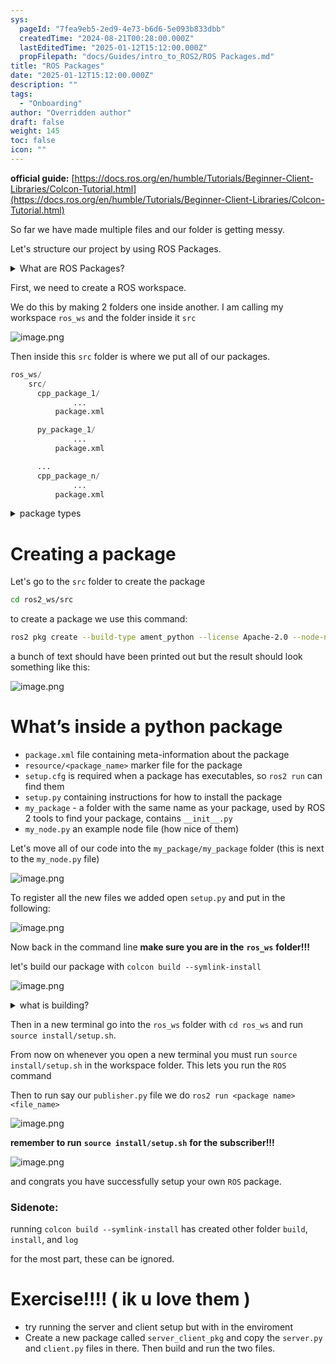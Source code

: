 ```yaml
---
sys:
  pageId: "7fea9eb5-2ed9-4e73-b6d6-5e093b833dbb"
  createdTime: "2024-08-21T00:28:00.000Z"
  lastEditedTime: "2025-01-12T15:12:00.000Z"
  propFilepath: "docs/Guides/intro_to_ROS2/ROS Packages.md"
title: "ROS Packages"
date: "2025-01-12T15:12:00.000Z"
description: ""
tags:
  - "Onboarding"
author: "Overridden author"
draft: false
weight: 145
toc: false
icon: ""
---
```


**official guide:** [https://docs.ros.org/en/humble/Tutorials/Beginner-Client-Libraries/Colcon-Tutorial.html](https://docs.ros.org/en/humble/Tutorials/Beginner-Client-Libraries/Colcon-Tutorial.html)

So far we have made multiple files and our folder is getting messy.

Let's structure our project by using ROS Packages.

<details>

<summary>What are ROS Packages?</summary>

ROS Packages are, as the name implies, packages of code that are highly sharable between ROS developers.

They consist of a folder, `package.xml` file, and source code

```python
      cpp_package_1/
		      ... imagine much code files here ..
          package.xml
```

</details>

First, we need to create a ROS workspace.

We do this by making 2 folders one inside another. I am calling my workspace `ros_ws` and the folder inside it `src`

![image.png](https://prod-files-secure.s3.us-west-2.amazonaws.com/d518164a-d88e-44d1-a4ee-3adb3bd8bce0/70706947-fd18-4537-a67b-e12946812d31/image.png?X-Amz-Algorithm=AWS4-HMAC-SHA256&X-Amz-Content-Sha256=UNSIGNED-PAYLOAD&X-Amz-Credential=ASIAZI2LB4665XCCTJMK%2F20250327%2Fus-west-2%2Fs3%2Faws4_request&X-Amz-Date=20250327T181132Z&X-Amz-Expires=3600&X-Amz-Security-Token=IQoJb3JpZ2luX2VjEOL%2F%2F%2F%2F%2F%2F%2F%2F%2F%2FwEaCXVzLXdlc3QtMiJHMEUCIQCqXkR60y1gjf0xNgBvSCG8RVVcjtFNobpR9qp%2Bul40FgIgIpkAiKDXbI%2BUyW5f8x7Iy88W%2Fa7tdlUfwzzwXSrnqa4q%2FwMISxAAGgw2Mzc0MjMxODM4MDUiDPKIw6D3l4raqwBjQircA5TyVsLfj9NTPD4EiFzjPObRMdSjtrYX0DTUWpmrwequzjGYjPSJVy3w0CHejSTKLSyOAw1zzr7zwVXufSAqHa9qQKhon0k57TE2BMWt1EOmp%2BjUCRJU1RcZ5eQBstw1OxK9g6HCM%2FHNDhVJ1LP8yfTwluID4ikDqeS0uam0KP7FDjJYNLfy%2BR571vAk3jA491rrQnp5%2BsvmkzIkYAAWrnWjF1Jds%2F%2BfwWf995frgfe71vNqpUN90hy0%2BuXOt8WGtD%2BsaAtyZ%2BRNHxBWP%2Bp2UBmVD6Pw1b2nVPUeiUoCSZwHuw0GdZq7qkO3T%2F%2F4Id3BUukSLcEwYttcbzlogCEclA498jsMf7ePnQwiQG3%2BShorW5b%2FeVXx3yX8xobr2y%2Bs6CpOeTWC03g7WqUOmVYTzHjVVwkyLM3pVR%2FFcdcrhIxd4HJ%2Ba6ZOv492N4k0jFBTgkdl3cnKD5N0jlxIn2iVX5as29yMPRk2507MpoeMXakcOpHheIwvOIsliUCH%2FR0cyXu35WI0drd07u2IOieF8PNvOjdeRiGrWJwoYze78rYtb196a%2FUKaBYJD3700S%2FRSqwwPYet2OrRbRT8XpygJBV2Ky%2FaXK%2FSfLhNM1fcNllUsL4Tft5b6Pv4stK0MKajlr8GOqUBZCoeV0muiDrZiOaXYwvNPeCYp9ZdXtPiUycgdrFfNbow2mb7k3XwwSX3eJLXKdQbwdPay8wDqOCoABg5ziuYV0y9QvsmMo86uAql08Hg%2Brd6hoOglH4oeW8UoVkI9pb7%2FRx81R4N3Hr3NAb8whufkBE4DnuI7hNdTPJiCygL14oL9Bh4UXrHL9wLm4HbSku%2BJveWguCKg9yojwcZeDyvz9cBMQ4s&X-Amz-Signature=dc577b99e97ab7f6e7ea30c36716c083a995bba6035cb8b9095c08b0de0f48c0&X-Amz-SignedHeaders=host&x-id=GetObject)

Then inside this `src` folder is where we put all of our packages.

```python
ros_ws/
    src/
      cpp_package_1/
		      ...
          package.xml

      py_package_1/
		      ...
          package.xml

      ...
      cpp_package_n/
		      ...
          package.xml

```

<details>

<summary>package types</summary>

packages can be either `C++` or python.

the intern file structure is different for each but for this guide we will stick to creating python packages

</details>

# Creating a package

Let's go to the `src` folder to create the package

```bash
cd ros2_ws/src
```

to create a package we use this command:

```bash
ros2 pkg create --build-type ament_python --license Apache-2.0 --node-name my_node my_package
```

a bunch of text should have been printed out but the result should look something like this:

![image.png](https://prod-files-secure.s3.us-west-2.amazonaws.com/d518164a-d88e-44d1-a4ee-3adb3bd8bce0/e6cf1e3f-8512-4a3e-b131-079f800bf3e8/image.png?X-Amz-Algorithm=AWS4-HMAC-SHA256&X-Amz-Content-Sha256=UNSIGNED-PAYLOAD&X-Amz-Credential=ASIAZI2LB4665XCCTJMK%2F20250327%2Fus-west-2%2Fs3%2Faws4_request&X-Amz-Date=20250327T181132Z&X-Amz-Expires=3600&X-Amz-Security-Token=IQoJb3JpZ2luX2VjEOL%2F%2F%2F%2F%2F%2F%2F%2F%2F%2FwEaCXVzLXdlc3QtMiJHMEUCIQCqXkR60y1gjf0xNgBvSCG8RVVcjtFNobpR9qp%2Bul40FgIgIpkAiKDXbI%2BUyW5f8x7Iy88W%2Fa7tdlUfwzzwXSrnqa4q%2FwMISxAAGgw2Mzc0MjMxODM4MDUiDPKIw6D3l4raqwBjQircA5TyVsLfj9NTPD4EiFzjPObRMdSjtrYX0DTUWpmrwequzjGYjPSJVy3w0CHejSTKLSyOAw1zzr7zwVXufSAqHa9qQKhon0k57TE2BMWt1EOmp%2BjUCRJU1RcZ5eQBstw1OxK9g6HCM%2FHNDhVJ1LP8yfTwluID4ikDqeS0uam0KP7FDjJYNLfy%2BR571vAk3jA491rrQnp5%2BsvmkzIkYAAWrnWjF1Jds%2F%2BfwWf995frgfe71vNqpUN90hy0%2BuXOt8WGtD%2BsaAtyZ%2BRNHxBWP%2Bp2UBmVD6Pw1b2nVPUeiUoCSZwHuw0GdZq7qkO3T%2F%2F4Id3BUukSLcEwYttcbzlogCEclA498jsMf7ePnQwiQG3%2BShorW5b%2FeVXx3yX8xobr2y%2Bs6CpOeTWC03g7WqUOmVYTzHjVVwkyLM3pVR%2FFcdcrhIxd4HJ%2Ba6ZOv492N4k0jFBTgkdl3cnKD5N0jlxIn2iVX5as29yMPRk2507MpoeMXakcOpHheIwvOIsliUCH%2FR0cyXu35WI0drd07u2IOieF8PNvOjdeRiGrWJwoYze78rYtb196a%2FUKaBYJD3700S%2FRSqwwPYet2OrRbRT8XpygJBV2Ky%2FaXK%2FSfLhNM1fcNllUsL4Tft5b6Pv4stK0MKajlr8GOqUBZCoeV0muiDrZiOaXYwvNPeCYp9ZdXtPiUycgdrFfNbow2mb7k3XwwSX3eJLXKdQbwdPay8wDqOCoABg5ziuYV0y9QvsmMo86uAql08Hg%2Brd6hoOglH4oeW8UoVkI9pb7%2FRx81R4N3Hr3NAb8whufkBE4DnuI7hNdTPJiCygL14oL9Bh4UXrHL9wLm4HbSku%2BJveWguCKg9yojwcZeDyvz9cBMQ4s&X-Amz-Signature=39b23ea42fa779e87c728ad4f6b077270c66825aa85e5ddd114ff4167cec30e1&X-Amz-SignedHeaders=host&x-id=GetObject)

# What’s inside a python package

- `package.xml` file containing meta-information about the package
- `resource/<package_name>` marker file for the package
- `setup.cfg` is required when a package has executables, so `ros2 run` can find them
- `setup.py` containing instructions for how to install the package
- `my_package` - a folder with the same name as your package, used by ROS 2 tools to find your package, contains `__init__.py`
- `my_node.py` an example node file (how nice of them)

Let's move all of our code into the `my_package/my_package` folder (this is next to the `my_node.py` file)

![image.png](https://prod-files-secure.s3.us-west-2.amazonaws.com/d518164a-d88e-44d1-a4ee-3adb3bd8bce0/9ce58f11-0da9-4d3e-b86d-506a9685d378/image.png?X-Amz-Algorithm=AWS4-HMAC-SHA256&X-Amz-Content-Sha256=UNSIGNED-PAYLOAD&X-Amz-Credential=ASIAZI2LB4665XCCTJMK%2F20250327%2Fus-west-2%2Fs3%2Faws4_request&X-Amz-Date=20250327T181132Z&X-Amz-Expires=3600&X-Amz-Security-Token=IQoJb3JpZ2luX2VjEOL%2F%2F%2F%2F%2F%2F%2F%2F%2F%2FwEaCXVzLXdlc3QtMiJHMEUCIQCqXkR60y1gjf0xNgBvSCG8RVVcjtFNobpR9qp%2Bul40FgIgIpkAiKDXbI%2BUyW5f8x7Iy88W%2Fa7tdlUfwzzwXSrnqa4q%2FwMISxAAGgw2Mzc0MjMxODM4MDUiDPKIw6D3l4raqwBjQircA5TyVsLfj9NTPD4EiFzjPObRMdSjtrYX0DTUWpmrwequzjGYjPSJVy3w0CHejSTKLSyOAw1zzr7zwVXufSAqHa9qQKhon0k57TE2BMWt1EOmp%2BjUCRJU1RcZ5eQBstw1OxK9g6HCM%2FHNDhVJ1LP8yfTwluID4ikDqeS0uam0KP7FDjJYNLfy%2BR571vAk3jA491rrQnp5%2BsvmkzIkYAAWrnWjF1Jds%2F%2BfwWf995frgfe71vNqpUN90hy0%2BuXOt8WGtD%2BsaAtyZ%2BRNHxBWP%2Bp2UBmVD6Pw1b2nVPUeiUoCSZwHuw0GdZq7qkO3T%2F%2F4Id3BUukSLcEwYttcbzlogCEclA498jsMf7ePnQwiQG3%2BShorW5b%2FeVXx3yX8xobr2y%2Bs6CpOeTWC03g7WqUOmVYTzHjVVwkyLM3pVR%2FFcdcrhIxd4HJ%2Ba6ZOv492N4k0jFBTgkdl3cnKD5N0jlxIn2iVX5as29yMPRk2507MpoeMXakcOpHheIwvOIsliUCH%2FR0cyXu35WI0drd07u2IOieF8PNvOjdeRiGrWJwoYze78rYtb196a%2FUKaBYJD3700S%2FRSqwwPYet2OrRbRT8XpygJBV2Ky%2FaXK%2FSfLhNM1fcNllUsL4Tft5b6Pv4stK0MKajlr8GOqUBZCoeV0muiDrZiOaXYwvNPeCYp9ZdXtPiUycgdrFfNbow2mb7k3XwwSX3eJLXKdQbwdPay8wDqOCoABg5ziuYV0y9QvsmMo86uAql08Hg%2Brd6hoOglH4oeW8UoVkI9pb7%2FRx81R4N3Hr3NAb8whufkBE4DnuI7hNdTPJiCygL14oL9Bh4UXrHL9wLm4HbSku%2BJveWguCKg9yojwcZeDyvz9cBMQ4s&X-Amz-Signature=ff8b15e5d6680e6d28f3e890b2e8418ace94e6779752b645d31e368049435c67&X-Amz-SignedHeaders=host&x-id=GetObject)

To register all the new files we added open `setup.py` and put in the following:

![image.png](https://prod-files-secure.s3.us-west-2.amazonaws.com/d518164a-d88e-44d1-a4ee-3adb3bd8bce0/1cd7c262-4cae-4496-9d75-c178537d24a2/image.png?X-Amz-Algorithm=AWS4-HMAC-SHA256&X-Amz-Content-Sha256=UNSIGNED-PAYLOAD&X-Amz-Credential=ASIAZI2LB4665XCCTJMK%2F20250327%2Fus-west-2%2Fs3%2Faws4_request&X-Amz-Date=20250327T181132Z&X-Amz-Expires=3600&X-Amz-Security-Token=IQoJb3JpZ2luX2VjEOL%2F%2F%2F%2F%2F%2F%2F%2F%2F%2FwEaCXVzLXdlc3QtMiJHMEUCIQCqXkR60y1gjf0xNgBvSCG8RVVcjtFNobpR9qp%2Bul40FgIgIpkAiKDXbI%2BUyW5f8x7Iy88W%2Fa7tdlUfwzzwXSrnqa4q%2FwMISxAAGgw2Mzc0MjMxODM4MDUiDPKIw6D3l4raqwBjQircA5TyVsLfj9NTPD4EiFzjPObRMdSjtrYX0DTUWpmrwequzjGYjPSJVy3w0CHejSTKLSyOAw1zzr7zwVXufSAqHa9qQKhon0k57TE2BMWt1EOmp%2BjUCRJU1RcZ5eQBstw1OxK9g6HCM%2FHNDhVJ1LP8yfTwluID4ikDqeS0uam0KP7FDjJYNLfy%2BR571vAk3jA491rrQnp5%2BsvmkzIkYAAWrnWjF1Jds%2F%2BfwWf995frgfe71vNqpUN90hy0%2BuXOt8WGtD%2BsaAtyZ%2BRNHxBWP%2Bp2UBmVD6Pw1b2nVPUeiUoCSZwHuw0GdZq7qkO3T%2F%2F4Id3BUukSLcEwYttcbzlogCEclA498jsMf7ePnQwiQG3%2BShorW5b%2FeVXx3yX8xobr2y%2Bs6CpOeTWC03g7WqUOmVYTzHjVVwkyLM3pVR%2FFcdcrhIxd4HJ%2Ba6ZOv492N4k0jFBTgkdl3cnKD5N0jlxIn2iVX5as29yMPRk2507MpoeMXakcOpHheIwvOIsliUCH%2FR0cyXu35WI0drd07u2IOieF8PNvOjdeRiGrWJwoYze78rYtb196a%2FUKaBYJD3700S%2FRSqwwPYet2OrRbRT8XpygJBV2Ky%2FaXK%2FSfLhNM1fcNllUsL4Tft5b6Pv4stK0MKajlr8GOqUBZCoeV0muiDrZiOaXYwvNPeCYp9ZdXtPiUycgdrFfNbow2mb7k3XwwSX3eJLXKdQbwdPay8wDqOCoABg5ziuYV0y9QvsmMo86uAql08Hg%2Brd6hoOglH4oeW8UoVkI9pb7%2FRx81R4N3Hr3NAb8whufkBE4DnuI7hNdTPJiCygL14oL9Bh4UXrHL9wLm4HbSku%2BJveWguCKg9yojwcZeDyvz9cBMQ4s&X-Amz-Signature=ec5bb4de640713eab264c951be0031f0b6ef203aff3e8a672b6b9504660be478&X-Amz-SignedHeaders=host&x-id=GetObject)

Now back in the command line **make sure you are in the** **`ros_ws`** **folder!!!**

let's build our package with `colcon build --symlink-install`

![image.png](https://prod-files-secure.s3.us-west-2.amazonaws.com/d518164a-d88e-44d1-a4ee-3adb3bd8bce0/2f2a0d27-b173-48fd-b189-5f5c0ce65619/image.png?X-Amz-Algorithm=AWS4-HMAC-SHA256&X-Amz-Content-Sha256=UNSIGNED-PAYLOAD&X-Amz-Credential=ASIAZI2LB4665XCCTJMK%2F20250327%2Fus-west-2%2Fs3%2Faws4_request&X-Amz-Date=20250327T181132Z&X-Amz-Expires=3600&X-Amz-Security-Token=IQoJb3JpZ2luX2VjEOL%2F%2F%2F%2F%2F%2F%2F%2F%2F%2FwEaCXVzLXdlc3QtMiJHMEUCIQCqXkR60y1gjf0xNgBvSCG8RVVcjtFNobpR9qp%2Bul40FgIgIpkAiKDXbI%2BUyW5f8x7Iy88W%2Fa7tdlUfwzzwXSrnqa4q%2FwMISxAAGgw2Mzc0MjMxODM4MDUiDPKIw6D3l4raqwBjQircA5TyVsLfj9NTPD4EiFzjPObRMdSjtrYX0DTUWpmrwequzjGYjPSJVy3w0CHejSTKLSyOAw1zzr7zwVXufSAqHa9qQKhon0k57TE2BMWt1EOmp%2BjUCRJU1RcZ5eQBstw1OxK9g6HCM%2FHNDhVJ1LP8yfTwluID4ikDqeS0uam0KP7FDjJYNLfy%2BR571vAk3jA491rrQnp5%2BsvmkzIkYAAWrnWjF1Jds%2F%2BfwWf995frgfe71vNqpUN90hy0%2BuXOt8WGtD%2BsaAtyZ%2BRNHxBWP%2Bp2UBmVD6Pw1b2nVPUeiUoCSZwHuw0GdZq7qkO3T%2F%2F4Id3BUukSLcEwYttcbzlogCEclA498jsMf7ePnQwiQG3%2BShorW5b%2FeVXx3yX8xobr2y%2Bs6CpOeTWC03g7WqUOmVYTzHjVVwkyLM3pVR%2FFcdcrhIxd4HJ%2Ba6ZOv492N4k0jFBTgkdl3cnKD5N0jlxIn2iVX5as29yMPRk2507MpoeMXakcOpHheIwvOIsliUCH%2FR0cyXu35WI0drd07u2IOieF8PNvOjdeRiGrWJwoYze78rYtb196a%2FUKaBYJD3700S%2FRSqwwPYet2OrRbRT8XpygJBV2Ky%2FaXK%2FSfLhNM1fcNllUsL4Tft5b6Pv4stK0MKajlr8GOqUBZCoeV0muiDrZiOaXYwvNPeCYp9ZdXtPiUycgdrFfNbow2mb7k3XwwSX3eJLXKdQbwdPay8wDqOCoABg5ziuYV0y9QvsmMo86uAql08Hg%2Brd6hoOglH4oeW8UoVkI9pb7%2FRx81R4N3Hr3NAb8whufkBE4DnuI7hNdTPJiCygL14oL9Bh4UXrHL9wLm4HbSku%2BJveWguCKg9yojwcZeDyvz9cBMQ4s&X-Amz-Signature=bb9a638740aecd8ad20059612e7442f2cf6e54b832dc335399574979ba78c85b&X-Amz-SignedHeaders=host&x-id=GetObject)

<details>

<summary>what is building?</summary>

if you are a CS major at Rose-Hulman you will learn the answer to this in CSSE132

but TLDR; is it combines all the code files into one program that can be run easily 

</details>

Then in a new terminal go into the `ros_ws` folder with `cd ros_ws` and run `source install/setup.sh`. 

From now on whenever you open a new terminal you must run `source install/setup.sh` in the workspace folder. This lets you run the `ROS` command

Then to run say our `publisher.py` file we do `ros2 run <package name> <file_name>`

![image.png](https://prod-files-secure.s3.us-west-2.amazonaws.com/d518164a-d88e-44d1-a4ee-3adb3bd8bce0/4f4b1219-3a44-4632-aa0a-ce3471699f59/image.png?X-Amz-Algorithm=AWS4-HMAC-SHA256&X-Amz-Content-Sha256=UNSIGNED-PAYLOAD&X-Amz-Credential=ASIAZI2LB4665XCCTJMK%2F20250327%2Fus-west-2%2Fs3%2Faws4_request&X-Amz-Date=20250327T181132Z&X-Amz-Expires=3600&X-Amz-Security-Token=IQoJb3JpZ2luX2VjEOL%2F%2F%2F%2F%2F%2F%2F%2F%2F%2FwEaCXVzLXdlc3QtMiJHMEUCIQCqXkR60y1gjf0xNgBvSCG8RVVcjtFNobpR9qp%2Bul40FgIgIpkAiKDXbI%2BUyW5f8x7Iy88W%2Fa7tdlUfwzzwXSrnqa4q%2FwMISxAAGgw2Mzc0MjMxODM4MDUiDPKIw6D3l4raqwBjQircA5TyVsLfj9NTPD4EiFzjPObRMdSjtrYX0DTUWpmrwequzjGYjPSJVy3w0CHejSTKLSyOAw1zzr7zwVXufSAqHa9qQKhon0k57TE2BMWt1EOmp%2BjUCRJU1RcZ5eQBstw1OxK9g6HCM%2FHNDhVJ1LP8yfTwluID4ikDqeS0uam0KP7FDjJYNLfy%2BR571vAk3jA491rrQnp5%2BsvmkzIkYAAWrnWjF1Jds%2F%2BfwWf995frgfe71vNqpUN90hy0%2BuXOt8WGtD%2BsaAtyZ%2BRNHxBWP%2Bp2UBmVD6Pw1b2nVPUeiUoCSZwHuw0GdZq7qkO3T%2F%2F4Id3BUukSLcEwYttcbzlogCEclA498jsMf7ePnQwiQG3%2BShorW5b%2FeVXx3yX8xobr2y%2Bs6CpOeTWC03g7WqUOmVYTzHjVVwkyLM3pVR%2FFcdcrhIxd4HJ%2Ba6ZOv492N4k0jFBTgkdl3cnKD5N0jlxIn2iVX5as29yMPRk2507MpoeMXakcOpHheIwvOIsliUCH%2FR0cyXu35WI0drd07u2IOieF8PNvOjdeRiGrWJwoYze78rYtb196a%2FUKaBYJD3700S%2FRSqwwPYet2OrRbRT8XpygJBV2Ky%2FaXK%2FSfLhNM1fcNllUsL4Tft5b6Pv4stK0MKajlr8GOqUBZCoeV0muiDrZiOaXYwvNPeCYp9ZdXtPiUycgdrFfNbow2mb7k3XwwSX3eJLXKdQbwdPay8wDqOCoABg5ziuYV0y9QvsmMo86uAql08Hg%2Brd6hoOglH4oeW8UoVkI9pb7%2FRx81R4N3Hr3NAb8whufkBE4DnuI7hNdTPJiCygL14oL9Bh4UXrHL9wLm4HbSku%2BJveWguCKg9yojwcZeDyvz9cBMQ4s&X-Amz-Signature=b990512f0f9949e3150e4b8ab9dd8185f1ac1ecc32f4297dedd21e9fd6435594&X-Amz-SignedHeaders=host&x-id=GetObject)

**remember to run** **`source install/setup.sh`** **for the subscriber!!!**

![image.png](https://prod-files-secure.s3.us-west-2.amazonaws.com/d518164a-d88e-44d1-a4ee-3adb3bd8bce0/02121119-dad4-49ec-8356-c956108b4243/image.png?X-Amz-Algorithm=AWS4-HMAC-SHA256&X-Amz-Content-Sha256=UNSIGNED-PAYLOAD&X-Amz-Credential=ASIAZI2LB4665XCCTJMK%2F20250327%2Fus-west-2%2Fs3%2Faws4_request&X-Amz-Date=20250327T181132Z&X-Amz-Expires=3600&X-Amz-Security-Token=IQoJb3JpZ2luX2VjEOL%2F%2F%2F%2F%2F%2F%2F%2F%2F%2FwEaCXVzLXdlc3QtMiJHMEUCIQCqXkR60y1gjf0xNgBvSCG8RVVcjtFNobpR9qp%2Bul40FgIgIpkAiKDXbI%2BUyW5f8x7Iy88W%2Fa7tdlUfwzzwXSrnqa4q%2FwMISxAAGgw2Mzc0MjMxODM4MDUiDPKIw6D3l4raqwBjQircA5TyVsLfj9NTPD4EiFzjPObRMdSjtrYX0DTUWpmrwequzjGYjPSJVy3w0CHejSTKLSyOAw1zzr7zwVXufSAqHa9qQKhon0k57TE2BMWt1EOmp%2BjUCRJU1RcZ5eQBstw1OxK9g6HCM%2FHNDhVJ1LP8yfTwluID4ikDqeS0uam0KP7FDjJYNLfy%2BR571vAk3jA491rrQnp5%2BsvmkzIkYAAWrnWjF1Jds%2F%2BfwWf995frgfe71vNqpUN90hy0%2BuXOt8WGtD%2BsaAtyZ%2BRNHxBWP%2Bp2UBmVD6Pw1b2nVPUeiUoCSZwHuw0GdZq7qkO3T%2F%2F4Id3BUukSLcEwYttcbzlogCEclA498jsMf7ePnQwiQG3%2BShorW5b%2FeVXx3yX8xobr2y%2Bs6CpOeTWC03g7WqUOmVYTzHjVVwkyLM3pVR%2FFcdcrhIxd4HJ%2Ba6ZOv492N4k0jFBTgkdl3cnKD5N0jlxIn2iVX5as29yMPRk2507MpoeMXakcOpHheIwvOIsliUCH%2FR0cyXu35WI0drd07u2IOieF8PNvOjdeRiGrWJwoYze78rYtb196a%2FUKaBYJD3700S%2FRSqwwPYet2OrRbRT8XpygJBV2Ky%2FaXK%2FSfLhNM1fcNllUsL4Tft5b6Pv4stK0MKajlr8GOqUBZCoeV0muiDrZiOaXYwvNPeCYp9ZdXtPiUycgdrFfNbow2mb7k3XwwSX3eJLXKdQbwdPay8wDqOCoABg5ziuYV0y9QvsmMo86uAql08Hg%2Brd6hoOglH4oeW8UoVkI9pb7%2FRx81R4N3Hr3NAb8whufkBE4DnuI7hNdTPJiCygL14oL9Bh4UXrHL9wLm4HbSku%2BJveWguCKg9yojwcZeDyvz9cBMQ4s&X-Amz-Signature=530eae7add979c0bfb11173b1bb013af99e3688a286942c063c1b04369b76717&X-Amz-SignedHeaders=host&x-id=GetObject)

and congrats you have successfully setup your own `ROS` package.

### Sidenote:

running `colcon build --symlink-install` has created other folder `build`, `install`, and `log`

for the most part, these can be ignored.

# Exercise!!!! ( ik u love them )

- try running the server and client setup but with in the enviroment
- Create a new package called `server_client_pkg` and copy the `server.py` and `client.py` files in there. Then build and run the two files.
